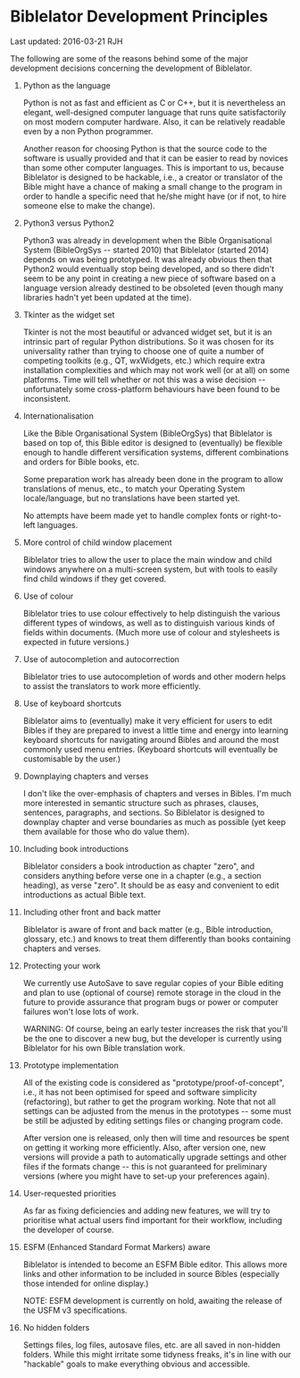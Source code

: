 Biblelator Development Principles
=================================

Last updated: 2016-03-21 RJH


The following are some of the reasons behind some of the major development decisions
    concerning the development of Biblelator.


1. Python as the language

    Python is not as fast and efficient as C or C++, but it is nevertheless an elegant, well-designed
    computer language that runs quite satisfactorily on most modern computer hardware. Also, it can
    be relatively readable even by a non Python programmer.

    Another reason for choosing Python is that the source code to the software is usually provided
    and that it can be easier to read by novices than some other computer languages. This is
    important to us, because Biblelator is designed to be hackable, i.e., a creator or translator
    of the Bible might have a chance of making a small change to the program in order to handle
    a specific need that he/she might have (or if not, to hire someone else to make the change).


2. Python3 versus Python2

    Python3 was already in development when the Bible Organisational System (BibleOrgSys --
    started 2010) that Biblelator (started 2014) depends on was being prototyped. It was already
    obvious then that Python2 would eventually stop being developed, and so there didn't seem to
    be any point in creating a new piece of software based on a language version already
    destined to be obsoleted (even though many libraries hadn't yet been updated at the time).


3. Tkinter as the widget set

    Tkinter is not the most beautiful or advanced widget set, but it is an intrinsic part
    of regular Python distributions. So it was chosen for its universality rather than
    trying to choose one of quite a number of competing toolkits (e.g., QT, wxWidgets, etc.)
    which require extra installation complexities and which may not work well (or at all)
    on some platforms. Time will tell whether or not this was a wise decision -- unfortunately
    some cross-platform behaviours have been found to be inconsistent.


4. Internationalisation

    Like the Bible Organisational System (BibleOrgSys) that Biblelator is based on top of, this
    Bible editor is designed to (eventually) be flexible enough to handle different versification
    systems, different combinations and orders for Bible books, etc.

    Some preparation work has already been done in the program to allow translations of menus,
    etc., to match your Operating System locale/language, but no translations have been
    started yet.

    No attempts have beem made yet to handle complex fonts or right-to-left languages.


5. More control of child window placement

    Biblelator tries to allow the user to place the main window and child windows anywhere on
    a multi-screen system, but with tools to easily find child windows if they get covered.


6. Use of colour

    Biblelator tries to use colour effectively to help distinguish the various different types
    of windows, as well as to distinguish various kinds of fields within documents. (Much more
    use of colour and stylesheets is expected in future versions.)


7. Use of autocompletion and autocorrection

    Biblelator tries to use autocompletion of words and other modern helps to assist the
    translators to work more efficiently.


8. Use of keyboard shortcuts

    Biblelator aims to (eventually) make it very efficient for users to edit Bibles if they
    are prepared to invest a little time and energy into learning keyboard shortcuts for
    navigating around Bibles and around the most commonly used menu entries. (Keyboard
    shortcuts will eventually be customisable by the user.)


9. Downplaying chapters and verses

    I don't like the over-emphasis of chapters and verses in Bibles. I'm much more interested
    in semantic structure such as phrases, clauses, sentences, paragraphs, and sections. So
    Biblelator is designed to downplay chapter and verse boundaries as much as possible (yet
    keep them available for those who do value them).


10. Including book introductions

    Biblelator considers a book introduction as chapter "zero", and considers anything before
    verse one in a chapter (e.g., a section heading), as verse "zero". It should be as easy and
    convenient to edit introductions as actual Bible text.


11. Including other front and back matter

    Biblelator is aware of front and back matter (e.g., Bible introduction, glossary, etc.)
    and knows to treat them differently than books containing chapters and verses.


12. Protecting your work

    We currently use AutoSave to save regular copies of your Bible editing and plan to use
    (optional of course) remote storage in the cloud in the future to provide assurance
    that program bugs or power or computer failures won't lose lots of work.

    WARNING: Of course, being an early tester increases the risk that you'll be the one to
    discover a new bug, but the developer is currently using Biblelator for his own Bible
    translation work.


13. Prototype implementation

    All of the existing code is considered as "prototype/proof-of-concept", i.e., it has not
    been optimised for speed and software simplicity (refactoring), but rather to get the
    program working. Note that not all settings can be adjusted from the menus in the
    prototypes -- some must be still be adjusted by editing settings files or changing program
    code.

    After version one is released, only then will time and resources be spent on getting it
    working more efficiently. Also, after version one, new versions will provide a path to
    automatically upgrade settings and other files if the formats change -- this is not
    guaranteed for preliminary versions (where you might have to set-up your preferences
    again).


14. User-requested priorities

    As far as fixing deficiencies and adding new features, we will try to prioritise what actual
    users find important for their workflow, including the developer of course.


15. ESFM (Enhanced Standard Format Markers) aware

    Biblelator is intended to become an ESFM Bible editor. This allows more links and other
    information to be included in source Bibles (especially those intended for online display.)

    NOTE: ESFM development is currently on hold, awaiting the release of the USFM v3
    specifications.


16. No hidden folders

    Settings files, log files, autosave files, etc. are all saved in non-hidden folders.
    While this might irritate some tidyness freaks, it's in line with our "hackable"
    goals to make everything obvious and accessible.